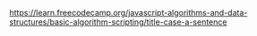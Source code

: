 https://learn.freecodecamp.org/javascript-algorithms-and-data-structures/basic-algorithm-scripting/title-case-a-sentence